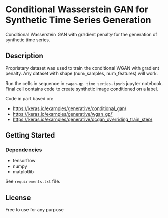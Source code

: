 # Conditional Wasserstein GAN for Synthetic Time Series Generation

Conditional Wasserstein GAN with gradient penalty for the generation of synthetic time series.

## Description

Propriatary dataset was used to train the conditional WGAN with gradient penalty. Any dataset with shape (num_samples, num_features) will work.

Run the cells in sequence in `cwgan-gp_time_series.ipynb` jupyter notebook. Final cell contains code to create synthetic 
image conditioned on a label.

Code in part based on:

* https://keras.io/examples/generative/conditional_gan/
* https://keras.io/examples/generative/wgan_gp/
* https://keras.io/examples/generative/dcgan_overriding_train_step/

## Getting Started

### Dependencies

* tensorflow
* numpy
* matplotlib

See `requirements.txt` file.


## License

Free to use for any purpose